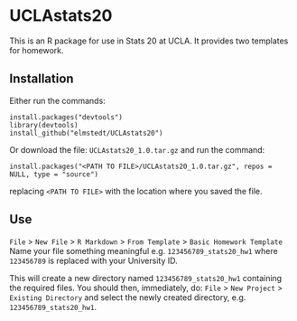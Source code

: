 # UCLAstats20
This is an R package for use in Stats 20 at UCLA. It provides two templates for homework.

## Installation
Either run the commands:
```
install.packages("devtools")
library(devtools)
install_github("elmstedt/UCLAstats20")
```
Or download the file: `UCLAstats20_1.0.tar.gz` and run the command:
```
install.packages("<PATH TO FILE>/UCLAstats20_1.0.tar.gz", repos = NULL, type = "source")
```
replacing `<PATH TO FILE>` with the location where you saved the file.

## Use
`File` > `New File` > `R Markdown` > `From Template` > `Basic Homework Template`
Name your file something meaningful e.g. `123456789_stats20_hw1` where `123456789` is replaced with your University ID.

This will create a new directory named `123456789_stats20_hw1` containing the required files. You should then, immediately, do:
`File` > `New Project` > `Existing Directory` and select the newly created directory, e.g. `123456789_stats20_hw1`.
